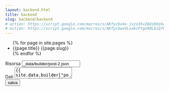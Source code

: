 ```yaml
---
layout: backend.html
title: backend
slug: backend/backend
# action: https://script.google.com/macros/s/AKfycbx4x-jvzx35vZAUiKHzkeB3hHCbqBPbaR09UD78_o3UtTGaqIM/dev
# action: https://script.google.com/macros/s/AKfycbwoVLxakcPYgo90LbiQ7F2P-ikPeKf3I0F9yFUjFvU/dev
---
```

<ul>
{% for page in site.pages %}
  
  <li title="{{page | escape}}">{{page.title}} {{page.slug}}</li>
{% endfor %}
  </ul>
<form action="https://script.google.com/macros/s/AKfycbx4x-jvzx35vZAUiKHzkeB3hHCbqBPbaR09UD78_o3UtTGaqIM/exec" method="post">
<input type="hidden" name="key" value="_data/builder/post-2.json" />
<div>
<label>Risorsa</label> <input type="text" name="resource" value="_data/builder/post-2.json" />
</div>
<div>
  <label>Dati</label> <textarea name="data">{{ site.data.builder["post-1"] | jsonify }}</textarea>
</div>
<div class="text-center">
  <button name="submit_data" type="submit" class="btn btn-primary">salva</button>
</div>
</form>
